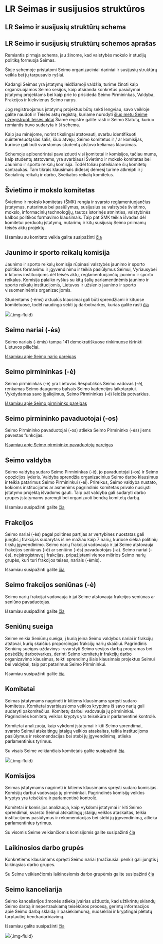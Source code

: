<script setup lang="ts">
import StructureGraphWrapper from './components/StructureGraphWrapper.vue'
import Seimas from './data/seimas'
</script>

# LR Seimas ir susijusios struktūros

## LR Seimo ir susijusių struktūrų schema

<StructureGraphWrapper :nodes="Seimas.nodes" :edges="Seimas.edges" />

## LR Seimo ir susijusių struktūrų schemos aprašas

Remiantis pirmąja schema, jau žinome, kad valstybės mokslo ir studijų
politiką formuoja Seimas.

Šioje schemoje pristatomi Seimo organizaciniai dariniai ir susijusių
struktūrų veikla bei jų tarpusavio ryšiai.

Kadangi Seimas yra įstatymų leidžiamoji valdžia, turime žinoti kaip
organizuojamos Seimo sesijos, kaip atsiranda konkretūs pasiūlymai
įstatymų projektams bei kaip prie to prisideda Seimo Pirmininkas,
Valdyba, Frakcijos ir kiekvienas Seimo narys.

Jog registruojamus įstatymų projektus būtų sekti lengviau, savo veikloje
galite naudoti ir Teisės aktų registrą, kuriame nurodyti [šiuo metu
Seime užregistruoti teisės
aktai](https://www.e-tar.lt/portal/lt/index) Šiame
registre galite rasti ir Seimo Statutą, kuriuo remiantis buvo sudaryta
ir ši schema.

Kaip jau minėjome, norint tikslingai atstovauti, svarbu identifikuoti
suinteresuotąsias šalis, šiuo atveju, Seimo komitetus ir / ar komisijas,
kuriose gali būti svarstomas studentų atstovo keliamas klausimas.

Schemoje apibendrintai pavaizduoti visi komitetai ir komisijos, tačiau
mums, kaip studentų atstovams, yra svarbiausi Švietimo ir mokslo
komitetas bei Jaunimo ir sporto reikalų komisija. Todėl toliau
pateikiame šių komitetų santraukas. Tam tikrais klausimais didesnį dėmesį turime atkreipti ir į Socialinių reikalų ir darbo, Sveikatos reikalų komitetus. 

## Švietimo ir mokslo komitetas

Švietimo ir mokslo komitetas (ŠMK) rengia ir svarsto reglamentuojančius
įstatymus, nutarimus bei pasiūlymus, susijusius su valstybės švietimo,
mokslo, informacinių technologijų, tautos istorinės atminties,
valstybinės kalbos politikos formavimo klausimais. Taip pat ŠMK teikia
išvadas dėl komitetui perduotų įstatymų, nutarimų ir kitų susijusių
Seimo priimamų teisės aktų projektų.

Išsamiau su komiteto veikla galite susipažinti
[čia](https://www.lrs.lt/sip/portal.show?p_r=38507&p_k=1)

## Jaunimo ir sporto reikalų komisija

Jaunimo ir sporto reikalų komisija rūpinasi valstybės jaunimo ir sporto
politikos formavimu ir įgyvendinimu ir teikia pasiūlymus Seimui,
Vyriausybei ir kitoms institucijoms dėl teisės aktų, reglamentuojančių
jaunimo ir sporto reikalus. Komisija palaiko ryšius su kitų šalių
parlamentinėmis jaunimo ir sporto reikalų institucijomis, Lietuvos ir
užsienio jaunimo ir sporto visuomeninėmis organizacijomis.

Studentams (-ėms) aktualūs klausimai gali būti sprendžiami ir kituose
komitetuose, todėl naudinga sekti jų darbotvarkes, kurias galite rasti
[čia](https://www.lrs.lt/sip/portal.show?p_r=35763&p_k=1)

![](/img/main/image032.jpg){.img-fluid}

## Seimo nariai (-ės)

Seimo nariais (-ėmis) tampa 141 demokratiškuose rinkimuose išrinkti Lietuvos
piliečiai.

[Išsamiau apie Seimo nario
pareigas](https://e-seimas.lrs.lt/portal/legalAct/lt/TAD/TAIS.5734/OLtfmteOUm)

## Seimo pirmininkas (-ė)

Seimo pirmininkas (-ė) yra Lietuvos Respublikos Seimo vadovas (-ė), renkamas Seimo
daugumos balsais Seimo kadencijos laikotarpiui. Vykdydamas savo
įgaliojimus, Seimo Pirmininkas (-ė) leidžia potvarkius.

[Išsamiau apie Seimo pirmininko
pareigas](https://e-seimas.lrs.lt/portal/legalAct/lt/TAD/TAIS.5734/OLtfmteOUm)

## Seimo pirmininko pavaduotojai (-os)

Seimo Pirmininko pavaduotojai (-os) atlieka Seimo Pirmininko (-ės) jiems pavestas
funkcijas.

[Išsamiau apie Seimo pirmininko pavaduotojų
pareigas](https://e-seimas.lrs.lt/portal/legalAct/lt/TAD/TAIS.5734/OLtfmteOUm)

## Seimo valdyba

Seimo valdybą sudaro Seimo Pirmininkas (-ė), jo pavaduotojai (-os) ir Seimo
opozicijos lyderis. Valdyba sprendžia organizacinius Seimo darbo
klausimus ir teikia patarimus Seimo Pirmininkui (-ei). Prireikus, Seimo
valdyba nustato, kokioms institucijoms ar asmenims pagrindinis komitetas
privalo nusiųsti įstatymo projektą išvadoms gauti. Taip pat valdyba gali
sudaryti darbo grupes įstatymams parengti bei organizuoti bendrą
komitetų darbą.

Išsamiau susipažinti galite
[čia](https://www.lrs.lt/sip/portal.show?p_r=35300&p_k=1)

## Frakcijos

Seimo nariai (-ės) pagal politines partijas ar vertybines nuostatas gali
jungtis į frakcijas sudarytas iš ne mažiau kaip 7 narių, kuriose siekia
politinių tikslų įgyvendinimo. Seimo narių frakcijai vadovauja ir jai
Seime atstovauja frakcijos seniūnas (-ė) ar seniūno (-ės) pavaduotojas (-a). Seimo
nariai (-ės), neįsiregistravę į frakcijas, pripažįstami vienos mišrios Seimo
narių grupės, kuri turi frakcijos teises, nariais (-ėmis).

Išsamiau susipažinti galite
[čia](https://www.lrs.lt/sip/portal.show?p_r=35342&p_k=1)

## Seimo frakcijos seniūnas (-ė)

Seimo narių frakcijai vadovauja ir jai Seime atstovauja frakcijos
seniūnas ar seniūno pavaduotojas.

Išsamiau susipažinti galite
[čia](https://www.lrs.lt/sip/portal.show?p_r=35342&p_k=1)

## Seniūnų sueiga

Seime veikia Seniūnų sueiga, į kurią įeina Seimo valdybos nariai ir
frakcijų atstovai, kurių skaičius proporcingas frakcijų narių skaičiui.
Pagrindinis Seniūnų sueigos uždavinys –svarstyti Seimo sesijos darbų
programas bei posėdžių darbotvarkes, derinti Seimo komitetų ir frakcijų
darbo organizavimo klausimus, teikti sprendimų šiais klausimais
projektus Seimui bei valdybai, taip pat patarimus Seimo Pirmininkui.

Išsamiau susipažinti galite
[čia](https://www.lrs.lt/sip/portal.show?p_r=35301&p_k=1)

## Komitetai

Seimas įstatymams nagrinėti ir kitiems klausimams spręsti sudaro
komitetus. Komitetai svarbiausioms veiklos kryptims iš savo narių gali
sudaryti pakomitečius. Komitetų darbui vadovauja jų pirmininkai.
Pagrindinės komitetų veiklos kryptys yra teisėkūra ir parlamentinė
kontrolė.

Komitetai analizuoja, kaip vykdomi įstatymai ir kiti Seimo sprendimai,
svarsto Seimui atskaitingų įstaigų veiklos ataskaitas, teikia
institucijoms pasiūlymus ir rekomendacijas bei stebi jų įgyvendinimą,
atlieka parlamentinius tyrimus.

Su visais Seime veikiančiais komitetais galite susipažinti
[čia](https://www.lrs.lt/sip/portal.show?p_r=8955&p_k=1)

![](/img/main/image034.jpg){.img-fluid}

## Komisijos

Seimas įstatymams nagrinėti ir kitiems klausimams spręsti sudaro
komisijas. Komisijų darbui vadovauja jų pirmininkai. Pagrindinės
komisijų veiklos kryptys yra teisėkūra ir parlamentinė kontrolė.

Komitetai ir komisijos analizuoja, kaip vykdomi įstatymai ir kiti Seimo
sprendimai, svarsto Seimui atskaitingų įstaigų veiklos ataskaitas,
teikia institucijoms pasiūlymus ir rekomendacijas bei stebi jų
įgyvendinimą, atlieka parlamentinius tyrimus.

Su visomis Seime veikiančiomis komisijomis galite susipažinti
[čia](https://www.lrs.lt/sip/portal.show?p_r=8955&p_k=1)

## Laikinosios darbo grupės

Konkretiems klausimams spręsti Seimo nariai (mažiausiai penki) gali
jungtis į laikinąsias darbo grupes.

Su Seime veikiančiomis laikinosiomis darbo grupėmis galite susipažinti
[čia](https://www.lrs.lt/sip/portal.show?p_r=38270&p_k=1)

## Seimo kanceliarija

Seimo kanceliarijos žmonės atlieka įvairias užduotis, kad užtikrintų
sklandų Seimo darbą ir nepertraukiamą teisėkūros procesą, gerintų
informacijos apie Seimo darbą sklaidą ir pasiekiamumą, nuosekliai ir
kryptingai plėtotų tarptautinį bendradarbiavimą.

Išsamiau galite susipažinti
[čia](https://www.lrs.lt/sip/portal.show?p_r=35381&p_k=1)

![](/img/main/image036.jpg){.img-fluid}
